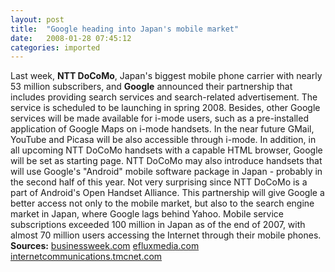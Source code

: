 ```yaml
---
layout: post
title:  "Google heading into Japan's mobile market"
date:   2008-01-28 07:45:12
categories: imported
---
```

Last week, **NTT DoCoMo**, Japan's biggest mobile phone carrier with nearly 53 million subscribers, and **Google** announced their partnership that includes providing search services and search-related advertisement. The service is scheduled to be launching in spring 2008. Besides, other Google services will be made available for i-mode users, such as a pre-installed application of Google Maps on i-mode handsets. In the near future GMail, YouTube and Picasa will be also accessible through i-mode. In addition, in all upcoming NTT DoCoMo handsets with a capable HTML browser, Google will be set as starting page. NTT DoCoMo may also introduce handsets that will use Google's "Android" mobile software package in Japan - probably in the second half of this year. Not very surprising since NTT DoCoMo is a part of Android's Open Handset Alliance. This partnership will give Google a better access not only to the mobile market, but also to the search engine market in Japan, where Google lags behind Yahoo. Mobile service subscriptions exceeded 100 million in Japan as of the end of 2007, with almost 70 million users accessing the Internet through their mobile phones. **Sources:** [businessweek.com][1] [efluxmedia.com][2] [internetcommunications.tmcnet.com][3]

[1]: http://www.businessweek.com/ap/tech/D8UC96SG0.htm
[2]: http://www.efluxmedia.com/news_NTT_DoCoMo_Team_Up_With_Google_For_Search_Services_13273.html
[3]: http://internetcommunications.tmcnet.com/topics/broadband-mobile/articles/19143-ntt-docomo-google-partner-mobile-internet-services.htm